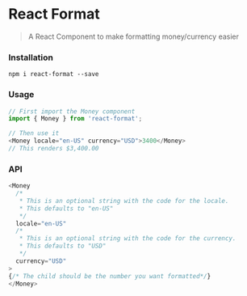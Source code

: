 # React Format
> A React Component to make formatting money/currency easier

### Installation

`npm i react-format --save`

### Usage

```js
// First import the Money component
import { Money } from 'react-format';

// Then use it
<Money locale="en-US" currency="USD">3400</Money>
// This renders $3,400.00
```

### API
```js
<Money
  /*
   * This is an optional string with the code for the locale.
   * This defaults to "en-US"
   */
  locale="en-US"
  /*
   * This is an optional string with the code for the currency.
   * This defaults to "USD"
   */
  currency="USD"
>
{/* The child should be the number you want formatted*/}
</Money>
```